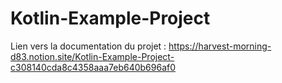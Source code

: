# Kotlin-Example-Project

Lien vers la documentation du projet : https://harvest-morning-d83.notion.site/Kotlin-Example-Project-c308140cda8c4358aaa7eb640b696af0
